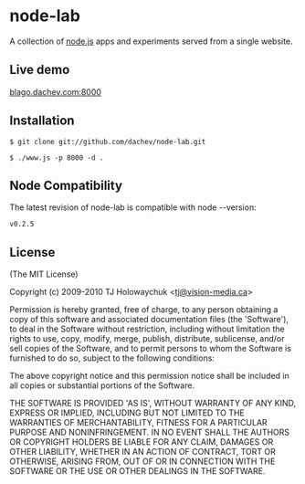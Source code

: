 
# node-lab
      
A collection of [node.js](http://nodejs.org) apps and experiments served from a single website.

## Live demo
[blago.dachev.com:8000](http://blago.dachev.com:8000)

## Installation

    $ git clone git://github.com/dachev/node-lab.git

    $ ./www.js -p 8000 -d .

## Node Compatibility
    
The latest revision of node-lab is compatible with node --version:

    v0.2.5

## License 

(The MIT License)

Copyright (c) 2009-2010 TJ Holowaychuk &lt;tj@vision-media.ca&gt;

Permission is hereby granted, free of charge, to any person obtaining
a copy of this software and associated documentation files (the
'Software'), to deal in the Software without restriction, including
without limitation the rights to use, copy, modify, merge, publish,
distribute, sublicense, and/or sell copies of the Software, and to
permit persons to whom the Software is furnished to do so, subject to
the following conditions:

The above copyright notice and this permission notice shall be
included in all copies or substantial portions of the Software.

THE SOFTWARE IS PROVIDED 'AS IS', WITHOUT WARRANTY OF ANY KIND,
EXPRESS OR IMPLIED, INCLUDING BUT NOT LIMITED TO THE WARRANTIES OF
MERCHANTABILITY, FITNESS FOR A PARTICULAR PURPOSE AND NONINFRINGEMENT.
IN NO EVENT SHALL THE AUTHORS OR COPYRIGHT HOLDERS BE LIABLE FOR ANY
CLAIM, DAMAGES OR OTHER LIABILITY, WHETHER IN AN ACTION OF CONTRACT,
TORT OR OTHERWISE, ARISING FROM, OUT OF OR IN CONNECTION WITH THE
SOFTWARE OR THE USE OR OTHER DEALINGS IN THE SOFTWARE.